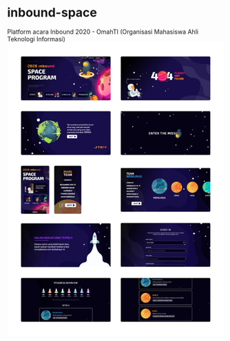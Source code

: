 # inbound-space
Platform acara Inbound 2020 - OmahTI (Organisasi Mahasiswa Ahli Teknologi Informasi)
[![Foo](https://raw.githubusercontent.com/OmahTI-UGM/inbound-space/master/public/img/readme.png)](http://errbint.net/)
